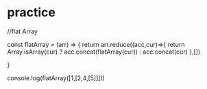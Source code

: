 # practice

//flat Array

const flatArray = (arr) => {
    return arr.reduce((acc,cur)=>{
      return  Array.isArray(cur) ? acc.concat(flatArray(cur)) : acc.concat(cur)
    },[])
    
}


console.log(flatArray([1,[2,4,[5]]]))

